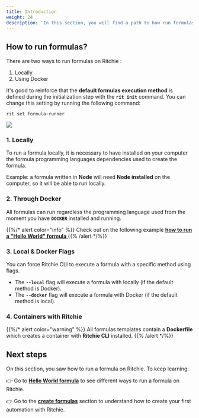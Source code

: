 ```yaml
---
title: Introduction
weight: 24
description: 'In this section, you will find a path to how run formulas using Ritchie.'
---
```


## How to run formulas?

There are two ways to run formulas on Ritchie :

1. Locally
2. Using Docker

It's good to reinforce that the **default formulas execution method** is defined during the initialization step with the **`rit init`** command. You can change this setting by running the following command:

```text
rit set formula-runner
```

![](/docs/large-gif-1374x404-.gif)

### 1. Locally

To run a formula locally, it is necessary to have installed on your computer the formula programming languages dependencies used to create the formula.

Example: a formula written in **Node** will need **Node installed** on the computer, so it will be able to run locally.   


### 2. Through Docker

All formulas can run regardless the programming language used from the moment you have **`DOCKER`** installed and running.

{{%/* alert color="info" %}}
Check out on the following example [**how to run a "Hello World" formula** ](hello-world-formula)
{{% /alert */%}}

###  3. Local & Docker Flags

You can force Ritchie CLI to execute a formula with a specific method using flags.

* The **`--local`** flag will execute a formula with locally \(if the default method is Docker\). 
* The **`--docker`** flag will execute a formula with Docker \(if the default method is local\). 

### 4. Containers with Ritchie

{{%/* alert color="warning" %}}
All formulas templates contain a **Dockerfile** which creates a container with **Ritchie CLI** installed.
{{% /alert */%}}

## Next steps 

On this section, you saw how to run a formula on Ritchie. To keep learning:

👉 Go to [**Hello World formula**](hello-world-formula) to see different ways to run a formula on Ritchie. 

👉 Go to the [**create formulas**](/docs-ritchie/tutorials/formulas/how-to-create-formulas/) section to understand how to create your first automation with Ritchie.
